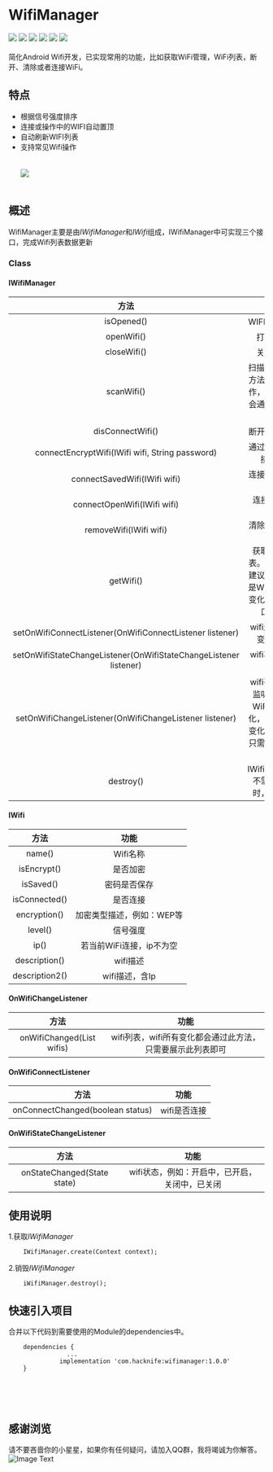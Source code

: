 # WifiManager
[![](https://img.shields.io/badge/platform-android-orange.svg)](https://github.com/hacknife/wifimanager) [![](https://img.shields.io/badge/language-java-yellow.svg)](https://github.com/hacknife/wifimanager) [![](https://img.shields.io/badge/Jcenter-1.0.0-brightgreen.svg)](https://jcenter.bintray.com/com/hacknife/wifimanager/) [![](https://img.shields.io/badge/build-passing-brightgreen.svg)](https://github.com/hacknife/wifimanager) [![](https://img.shields.io/badge/license-apache--2.0-green.svg)](https://github.com/hacknife) [![](https://img.shields.io/badge/api-11+-green.svg)](https://github.com/hacknife/wifimanager)<br/><br/>
简化Android Wifi开发，已实现常用的功能，比如获取WiFi管理，WiFi列表，断开、清除或者连接WiFi。
## 特点
* 根据信号强度排序
* 连接或操作中的WIFI自动置顶
* 自动刷新WIFI列表
* 支持常见Wifi操作
<br/><br/><br/>
![](https://github.com/hacknife/WifiManager/blob/master/screenshots.png)
<br/><br/>
## 概述
WifiManager主要是由*IWifiManager*和*IWifi*组成，IWifiManager中可实现三个接口，完成Wifi列表数据更新
### Class
#### IWifiManager

|方法|功能|
|:------:|:------:|
|isOpened()|WIFI是否打开|
|openWifi()|打开WIFI|
|closeWifi()|关闭WIFI|
|scanWifi()|扫描WIFI。此方法为异步操作，扫描结果会通过接口回掉|
|disConnectWifi()|断开当前连接|
|connectEncryptWifi(IWifi wifi, String password)|通过密码，连接WIFI|
|connectSavedWifi(IWifi wifi)|连接已保存的WIFI|
|connectOpenWifi(IWifi wifi)|连接开放的WIFI|
|removeWifi(IWifi wifi)|清除已保存的WIFI|
|getWifi()|获取WIFI列表。此方法不建议使用，若是WIFI列表有变化会通过接口回调|
|setOnWifiConnectListener(OnWifiConnectListener listener)|wifi连接状态变化监听|
|setOnWifiStateChangeListener(OnWifiStateChangeListener listener)|wifi状态变化监听|
|setOnWifiChangeListener(OnWifiChangeListener listener)|wifi列表变化监听。包含WiFi数目变化，WiFi状态变化等，用户只需要展示即可|
|destroy()|IWifiManager不需要使用时，需销毁|

#### IWifi
|方法|功能|
|:------:|:------:|
|name()|Wifi名称|
|isEncrypt()|是否加密|
|isSaved()|密码是否保存|
|isConnected()|是否连接|
|encryption()|加密类型描述，例如：WEP等|
|level()|信号强度|
|ip()|若当前WiFi连接，ip不为空|
|description()|wifi描述|
|description2()|wifi描述，含Ip|

#### OnWifiChangeListener

|方法|功能|
|:------:|:------:|
|onWifiChanged(List<IWifi> wifis)|wifi列表，wifi所有变化都会通过此方法，只需要展示此列表即可|

#### OnWifiConnectListener

|方法|功能|
|:------:|:------:|
|onConnectChanged(boolean status)|wifi是否连接|

#### OnWifiStateChangeListener

|方法|功能|
|:------:|:------:|
|onStateChanged(State state)|wifi状态，例如：开启中，已开启，关闭中，已关闭|

## 使用说明
1.获取*IWifiManager*
```
    IWifiManager.create(Context context);
```
2.销毁*IWifiManager*
```
    iWifiManager.destroy();
```
## 快速引入项目
合并以下代码到需要使用的Module的dependencies中。
```
	dependencies {
                ...
              implementation 'com.hacknife:wifimanager:1.0.0'
	}
```
<br><br><br>
## 感谢浏览
请不要吝啬你的小星星，如果你有任何疑问，请加入QQ群，我将竭诚为你解答。
<br>
![Image Text](https://github.com/hacknife/CarouselBanner/blob/master/qq_group.png)
